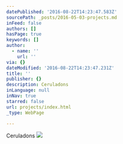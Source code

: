 ```yaml
---
datePublished: '2016-08-22T14:23:47.583Z'
sourcePath: _posts/2016-05-03-projects.md
inFeed: false
authors: []
hasPage: true
keywords: []
author:
  - name: ''
    url: ''
via: {}
dateModified: '2016-08-22T14:23:47.231Z'
title: ''
publisher: {}
description: Ceruladons
inLanguage: null
inNav: true
starred: false
url: projects/index.html
_type: WebPage

---
```

Ceruladons
![](https://s3-us-west-2.amazonaws.com/the-grid-img/p/81c2a3550810b815c9b092ef22aeaf696a6b4597.png)